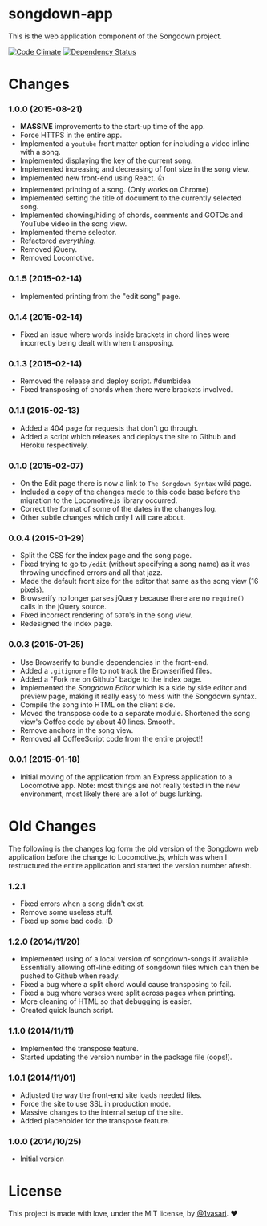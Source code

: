 # songdown-app

This is the web application component of the Songdown project.

[![Code Climate](https://codeclimate.com/github/1vasari/songdown-app/badges/gpa.svg)](https://codeclimate.com/github/1vasari/songdown-app)
[![Dependency Status](https://david-dm.org/1vasari/songdown-app.svg)](https://david-dm.org/1vasari/songdown-app)

# Changes

### 1.0.0 (2015-08-21)
- **MASSIVE** improvements to the start-up time of the app.
- Force HTTPS in the entire app.
- Implemented a `youtube` front matter option for including a video inline with a song.
- Implemented displaying the key of the current song.
- Implemented increasing and decreasing of font size in the song view.
- Implemented new front-end using React. :+1:
- Implemented printing of a song. (Only works on Chrome)
- Implemented setting the title of document to the currently selected song.
- Implemented showing/hiding of chords, comments and GOTOs and YouTube video in the song view.
- Implemented theme selector.
- Refactored *everything*.
- Removed jQuery.
- Removed Locomotive.

### 0.1.5 (2015-02-14)
- Implemented printing from the "edit song" page.

### 0.1.4 (2015-02-14)
- Fixed an issue where words inside brackets in chord lines were incorrectly being dealt with when transposing.

### 0.1.3 (2015-02-14)
- Removed the release and deploy script. #dumbidea
- Fixed transposing of chords when there were brackets involved.

### 0.1.1 (2015-02-13)
- Added a 404 page for requests that don't go through.
- Added a script which releases and deploys the site to Github and Heroku respectively.

### 0.1.0 (2015-02-07)
- On the Edit page there is now a link to `The Songdown Syntax` wiki page.
- Included a copy of the changes made to this code base before the migration to the Locomotive.js library occurred.
- Correct the format of some of the dates in the changes log.
- Other subtle changes which only I will care about.

### 0.0.4 (2015-01-29)
- Split the CSS for the index page and the song page.
- Fixed trying to go to `/edit` (without specifying a song name) as it was throwing undefined errors and all that jazz.
- Made the default front size for the editor that same as the song view (16 pixels).
- Browserify no longer parses jQuery because there are no `require()` calls in the jQuery source.
- Fixed incorrect rendering of `GOTO`'s in the song view.
- Redesigned the index page.

### 0.0.3 (2015-01-25)
- Use Browserify to bundle dependencies in the front-end.
- Added a `.gitignore` file to not track the Browserified files.
- Added a "Fork me on Github" badge to the index page.
- Implemented the *Songdown Editor* which is a side by side editor and preview page, making it really easy to mess with the Songdown syntax.
- Compile the song into HTML on the client side.
- Moved the transpose code to a separate module. Shortened the song view's Coffee code by about 40 lines. Smooth.
- Remove anchors in the song view.
- Removed all CoffeeScript code from the entire project!!

### 0.0.1 (2015-01-18)
- Initial moving of the application from an Express application to a Locomotive app. Note: most things are not really tested in the new environment, most likely there are a lot of bugs lurking.

# Old Changes

The following is the changes log form the old version of the Songdown web application before the change to Locomotive.js, which was when I restructured the entire application and started the version number afresh.

### 1.2.1
- Fixed errors when a song didn't exist.
- Remove some useless stuff.
- Fixed up some bad code. :D

### 1.2.0 (2014/11/20)
- Implemented using of a local version of songdown-songs if available. Essentially allowing off-line editing of songdown files which can then be pushed to Github when ready.
- Fixed a bug where a split chord would cause transposing to fail.
- Fixed a bug where verses were split across pages when printing.
- More cleaning of HTML so that debugging is easier.
- Created quick launch script.

### 1.1.0 (2014/11/11)
- Implemented the transpose feature.
- Started updating the version number in the package file (oops!).

### 1.0.1 (2014/11/01)
- Adjusted the way the front-end site loads needed files.
- Force the site to use SSL in production mode.
- Massive changes to the internal setup of the site.
- Added placeholder for the transpose feature.

### 1.0.0 (2014/10/25)
- Initial version

# License

This project is made with love, under the MIT license, by [@1vasari](https://twitter.com/1vasari). :heart:
